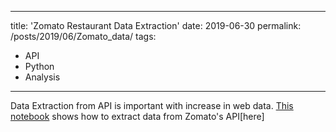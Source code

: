 ---
title: 'Zomato Restaurant Data Extraction'
date: 2019-06-30
permalink: /posts/2019/06/Zomato_data/
tags:
  - API
  - Python
  - Analysis
  ---

Data Extraction from API is important with increase in web data. 
[This notebook](https://nbviewer.jupyter.org/github/rakash/Posts/blob/master/Extracting%20Data%20from%20Zomato.ipynb) shows how to extract data from Zomato's API[here]
